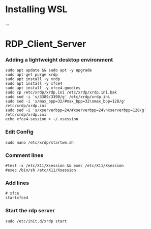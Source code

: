 # Installing WSL
...
# RDP_Client_Server

### Adding a lightweight desktop environment
```
sudo apt update && sudo apt -y upgrade  
sudo apt-get purge xrdp  
sudo apt install -y xrdp  
sudo apt install -y xfce4  
sudo apt install -y xfce4-goodies  
sudo cp /etc/xrdp/xrdp.ini /etc/xrdp/xrdp.ini.bak  
sudo sed -i 's/3389/3390/g' /etc/xrdp/xrdp.ini  
sudo sed -i 's/max_bpp=32/#max_bpp=32\nmax_bpp=128/g' /etc/xrdp/xrdp.ini  
sudo sed -i 's/xserverbpp=24/#xserverbpp=24\nxserverbpp=128/g' /etc/xrdp/xrdp.ini  
echo xfce4-session > ~/.xsession
```

### Edit Config
```
sudo nano /etc/xrdp/startwm.sh 
```

### Comment lines
```
#test -x /etc/X11/Xsession && exec /etc/X11/Xsession
#exec /bin/sh /etc/X11/Xsession
```


### Add lines
```
# xfce
startxfce4
```

### Start the rdp server
```
sudo /etc/init.d/xrdp start
```
